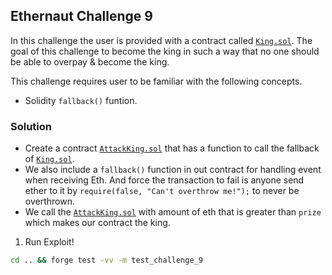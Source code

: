 ## Ethernaut Challenge 9

In this challenge the user is provided with a contract called [`King.sol`](./King.sol). The goal of this challenge to become the king in such a way that no one should be able to overpay & become the king.

This challenge requires user to be familiar with the following concepts.
- Solidity `fallback()` funtion.

### Solution
- Create a contract [`AttackKing.sol`](./AttackKing.sol) that has a function to call the fallback of [`King.sol`](./King.sol).
- We also include a `fallback()` function in out contract for handling event when receiving Eth. And force the transaction to fail is anyone send ether to it by `require(false, "Can't overthrow me!");` to never be overthrown.
- We call the [`AttackKing.sol`](./AttackKing.sol) with amount of eth that is greater than `prize` which makes our contract the king.

1. Run Exploit!

```sh
cd .. && forge test -vv -m test_challenge_9
```
